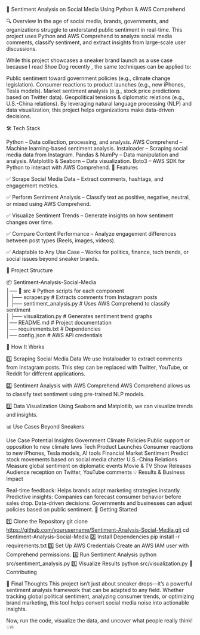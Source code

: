 📌 Sentiment Analysis on Social Media Using Python & AWS Comprehend

🔍 Overview
In the age of social media, brands, governments, and organizations struggle to understand public sentiment in real-time. This project uses Python and AWS Comprehend to analyze social media comments, classify sentiment, and extract insights from large-scale user discussions.

While this project showcases a sneaker brand launch as a use case because I read Shoe Dog recently , the same techniques can be applied to:

Public sentiment toward government policies (e.g., climate change legislation).
Consumer reactions to product launches (e.g., new iPhones, Tesla models).
Market sentiment analysis (e.g., stock price predictions based on Twitter data).
Geopolitical tensions & diplomatic relations (e.g., U.S.-China relations).
By leveraging natural language processing (NLP) and data visualization, this project helps organizations make data-driven decisions.

🛠️ Tech Stack

Python – Data collection, processing, and analysis.
AWS Comprehend – Machine learning-based sentiment analysis.
Instaloader – Scraping social media data from Instagram.
Pandas & NumPy – Data manipulation and analysis.
Matplotlib & Seaborn – Data visualization.
Boto3 – AWS SDK for Python to interact with AWS Comprehend.
📌 Features

✅ Scrape Social Media Data – Extract comments, hashtags, and engagement metrics.

✅ Perform Sentiment Analysis – Classify text as positive, negative, neutral, or mixed using AWS Comprehend.

✅ Visualize Sentiment Trends – Generate insights on how sentiment changes over time.

✅ Compare Content Performance – Analyze engagement differences between post types (Reels, images, videos).

✅ Adaptable to Any Use Case – Works for politics, finance, tech trends, or social issues beyond sneaker brands.

📂 Project Structure

📦 Sentiment-Analysis-Social-Media  
│── 📂 src                      # Python scripts for each component  
│   ├── scraper.py              # Extracts comments from Instagram posts  
│   ├── sentiment_analysis.py   # Uses AWS Comprehend to classify sentiment  
│   ├── visualization.py        # Generates sentiment trend graphs  
│── README.md                   # Project documentation  
│── requirements.txt            # Dependencies  
│── config.json                 # AWS API credentials  

🚀 How It Works

1️⃣ Scraping Social Media Data
We use Instaloader to extract comments from Instagram posts. This step can be replaced with Twitter, YouTube, or Reddit for different applications.

2️⃣ Sentiment Analysis with AWS Comprehend
AWS Comprehend allows us to classify text sentiment using pre-trained NLP models.


3️⃣ Data Visualization
Using Seaborn and Matplotlib, we can visualize trends and insights.

📊 Use Cases Beyond Sneakers

Use Case	Potential Insights
Government Climate Policies	Public support or opposition to new climate laws
Tech Product Launches	Consumer reactions to new iPhones, Tesla models, AI tools
Financial Market Sentiment	Predict stock movements based on social media chatter
U.S.-China Relations	Measure global sentiment on diplomatic events
Movie & TV Show Releases	Audience reception on Twitter, YouTube comments
💡 Results & Business Impact

Real-time feedback: Helps brands adapt marketing strategies instantly.
Predictive insights: Companies can forecast consumer behavior before sales drop.
Data-driven decisions: Governments and businesses can adjust policies based on public sentiment.
📌 Getting Started

1️⃣ Clone the Repository
git clone https://github.com/yourusername/Sentiment-Analysis-Social-Media.git
cd Sentiment-Analysis-Social-Media
2️⃣ Install Dependencies
pip install -r requirements.txt
3️⃣ Set Up AWS Credentials
Create an AWS IAM user with Comprehend permissions.
4️⃣ Run Sentiment Analysis
python src/sentiment_analysis.py
5️⃣ Visualize Results
python src/visualization.py
📢 Contributing


🚀 Final Thoughts
This project isn’t just about sneaker drops—it’s a powerful sentiment analysis framework that can be adapted to any field. Whether tracking global political sentiment, analyzing consumer trends, or optimizing brand marketing, this tool helps convert social media noise into actionable insights.

Now, run the code, visualize the data, and uncover what people really think! 💡🔥